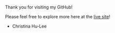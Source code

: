 Thank you for visiting my GitHub! 

Please feel free to explore more here at the [live site](https://hulee119.github.io/)!

- Christina Hu-Lee